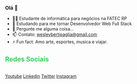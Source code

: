 ### Olá 👋
- 👨‍💻 Estudante de informática para negócios na FATEC RP
- 🌱 Estudando para me tornar Desenvolvedor Web Full Stack
- 💬 Pergunte me alguma coisa...
- 📫 Contato: wesleybertipaglia@gmail.com
- ⚡ Fun fact: Amo arte, esportes, musica e viajar.

<div id="social">
  <h2 style="color:#34d058;">Redes Sociais</h2><br>
  <a href="https://www.youtube.com/channel/UCHy_HXdqB2woHjfeTxZjRqA" target="_blank">Youtube</a>  
  <a href="https://www.linkedin.com/in/wesley-bertipaglia-095768148/" target="_blank">Linkedin</a> 
  <a href="https://www.twitter.com/wesleyberti_" target="_blank">Twitter</a>
  <a href="https://www.instagram.com/wesleyberti_" target="_blank">Instagram</a>
</div>
